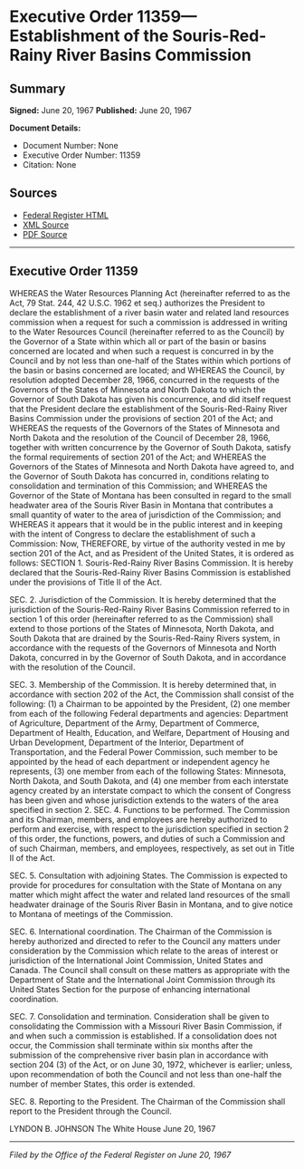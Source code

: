 # Executive Order 11359—Establishment of the Souris-Red-Rainy River Basins Commission

## Summary

**Signed:** June 20, 1967
**Published:** June 20, 1967

**Document Details:**
- Document Number: None
- Executive Order Number: 11359
- Citation: None

## Sources
- [Federal Register HTML](https://www.presidency.ucsb.edu/documents/executive-order-11359-establishment-the-souris-red-rainy-river-basins-commission)
- [XML Source](None)
- [PDF Source](None)

---

## Executive Order 11359

WHEREAS the Water Resources Planning Act (hereinafter referred to as the Act, 79 Stat. 244, 42 U.S.C. 1962 et seq.) authorizes the President to declare the establishment of a river basin water and related land resources commission when a request for such a commission is addressed in writing to the Water Resources Council (hereinafter referred to as the Council) by the Governor of a State within which all or part of the basin or basins concerned are located and when such a request is concurred in by the Council and by not less than one-half of the States within which portions of the basin or basins concerned are located; and
WHEREAS the Council, by resolution adopted December 28, 1966, concurred in the requests of the Governors of the States of Minnesota and North Dakota to which the Governor of South Dakota has given his concurrence, and did itself request that the President declare the establishment of the Souris-Red-Rainy River Basins Commission under the provisions of section 201 of the Act; and
WHEREAS the requests of the Governors of the States of Minnesota and North Dakota and the resolution of the Council of December 28, 1966, together with written concurrence by the Governor of South Dakota, satisfy the formal requirements of section 201 of the Act; and
WHEREAS the Governors of the States of Minnesota and North Dakota have agreed to, and the Governor of South Dakota has concurred in, conditions relating to consolidation and termination of this Commission; and
WHEREAS the Governor of the State of Montana has been consulted in regard to the small headwater area of the Souris River Basin in Montana that contributes a small quantity of water to the area of jurisdiction of the Commission; and
WHEREAS it appears that it would be in the public interest and in keeping with the intent of Congress to declare the establishment of such a Commission:
Now, THEREFORE, by virtue of the authority vested in me by section 201 of the Act, and as President of the United States, it is ordered as follows:
SECTION 1. Souris-Red-Rainy River Basins Commission. It is hereby declared that the Souris-Red-Rainy River Basins Commission is established under the provisions of Title II of the Act.

SEC. 2. Jurisdiction of the Commission. It is hereby determined that the jurisdiction of the Souris-Red-Rainy River Basins Commission referred to in section 1 of this order (hereinafter referred to as the Commission) shall extend to those portions of the States of Minnesota, North Dakota, and South Dakota that are drained by the Souris-Red-Rainy Rivers system, in accordance with the requests of the Governors of Minnesota and North Dakota, concurred in by the Governor of South Dakota, and in accordance with the resolution of the Council.

SEC. 3. Membership of the Commission. It is hereby determined that, in accordance with section 202 of the Act, the Commission shall consist of the following:
    (1) a Chairman to be appointed by the President,
    (2) one member from each of the following Federal departments and agencies: Department of Agriculture, Department of the Army, Department of Commerce, Department of Health, Education, and Welfare, Department of Housing and Urban Development, Department of the Interior, Department of Transportation, and the Federal Power Commission, such member to be appointed by the head of each department or independent agency he represents,
    (3) one member from each of the following States: Minnesota, North Dakota, and South Dakota, and
    (4) one member from each interstate agency created by an interstate compact to which the consent of Congress has been given and whose jurisdiction extends to the waters of the area specified in section 2.
SEC. 4. Functions to be performed. The Commission and its Chairman, members, and employees are hereby authorized to perform and exercise, with respect to the jurisdiction specified in section 2 of this order, the functions, powers, and duties of such a Commission and of such Chairman, members, and employees, respectively, as set out in Title II of the Act.

SEC. 5. Consultation with adjoining States. The Commission is expected to provide for procedures for consultation with the State of Montana on any matter which might affect the water and related land resources of the small headwater drainage of the Souris River Basin in Montana, and to give notice to Montana of meetings of the Commission.

SEC. 6. International coordination. The Chairman of the Commission is hereby authorized and directed to refer to the Council any matters under consideration by the Commission which relate to the areas of interest or jurisdiction of the International Joint Commission, United States and Canada. The Council shall consult on these matters as appropriate with the Department of State and the International Joint Commission through its United States Section for the purpose of enhancing international coordination.

SEC. 7. Consolidation and termination. Consideration shall be given to consolidating the Commission with a Missouri River Basin Commission, if and when such a commission is established. If a consolidation does not occur, the Commission shall terminate within six months after the submission of the comprehensive river basin plan in accordance with section 204 (3) of the Act, or on June 30, 1972, whichever is earlier; unless, upon recommendation of both the Council and not less than one-half the number of member States, this order is extended.

SEC. 8. Reporting to the President. The Chairman of the Commission shall report to the President through the Council.

LYNDON B. JOHNSON
The White House
June 20, 1967

---

*Filed by the Office of the Federal Register on June 20, 1967*
